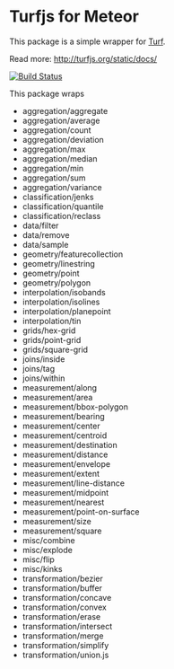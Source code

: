 Turfjs for Meteor
=================

This package is a simple wrapper for
[Turf](https://github.com/Turfjs/turf).

Read more: <http://turfjs.org/static/docs/>

[![Build
Status](https://travis-ci.org/yauh/turfjs.svg?branch=master)](https://travis-ci.org/yauh/turfjs)

This package wraps

-   aggregation/aggregate
-   aggregation/average
-   aggregation/count
-   aggregation/deviation
-   aggregation/max
-   aggregation/median
-   aggregation/min
-   aggregation/sum
-   aggregation/variance
-   classification/jenks
-   classification/quantile
-   classification/reclass
-   data/filter
-   data/remove
-   data/sample
-   geometry/featurecollection
-   geometry/linestring
-   geometry/point
-   geometry/polygon
-   interpolation/isobands
-   interpolation/isolines
-   interpolation/planepoint
-   interpolation/tin
-   grids/hex-grid
-   grids/point-grid
-   grids/square-grid
-   joins/inside
-   joins/tag
-   joins/within
-   measurement/along
-   measurement/area
-   measurement/bbox-polygon
-   measurement/bearing
-   measurement/center
-   measurement/centroid
-   measurement/destination
-   measurement/distance
-   measurement/envelope
-   measurement/extent
-   measurement/line-distance
-   measurement/midpoint
-   measurement/nearest
-   measurement/point-on-surface
-   measurement/size
-   measurement/square
-   misc/combine
-   misc/explode
-   misc/flip
-   misc/kinks
-   transformation/bezier
-   transformation/buffer
-   transformation/concave
-   transformation/convex
-   transformation/erase
-   transformation/intersect
-   transformation/merge
-   transformation/simplify
-   transformation/union.js
